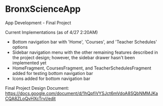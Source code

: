 # BronxScienceApp
App Development - Final Project

Current Implementations (as of 4/27 2:20AM)
- Bottom navigation bar with 'Home', 'Courses', and 'Teacher Schedules' options
- Sidebar navigation menu with the other remaining features described in the project design; however, the sidebar drawer hasn't been implemented yet
- HomeFragment, CoursesFragment, and TeacherSchedulesFragment added for testing bottom navigation bar
- Icons added for bottom navigation bar

Final Project Design Document: https://docs.google.com/document/d/1hQpfiVYSJct6mVdoA8SQbNMMJKaCQA8ZLoQvHXcTrvI/edit
